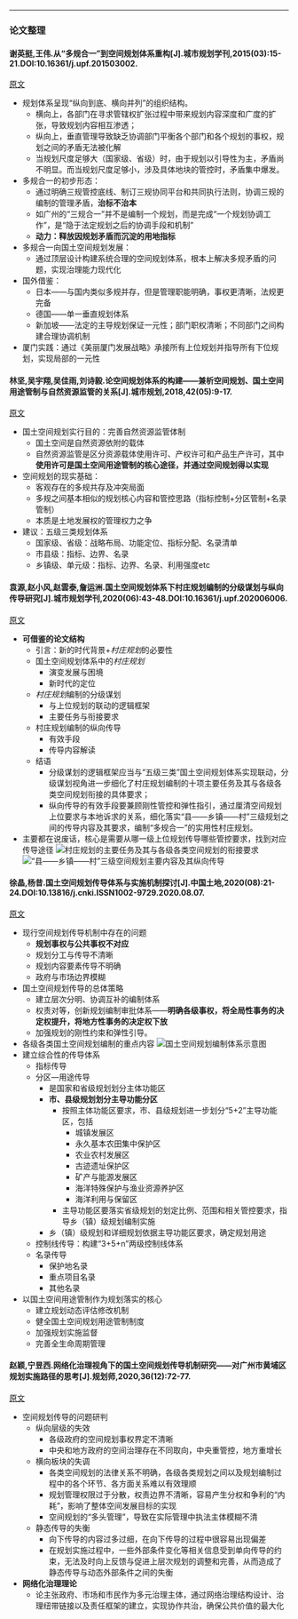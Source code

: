 
---
### 论文整理

#### 谢英挺,王伟.从“多规合一”到空间规划体系重构[J].城市规划学刊,2015(03):15-21.DOI:10.16361/j.upf.201503002.

[原文](https://picgo2355sven.oss-cn-shenzhen.aliyuncs.com/planning_paper/%E4%BB%8E%E2%80%9C%E5%A4%9A%E8%A7%84%E5%90%88%E4%B8%80%E2%80%9D%E5%88%B0%E7%A9%BA%E9%97%B4%E8%A7%84%E5%88%92%E4%BD%93%E7%B3%BB%E9%87%8D%E6%9E%84_%E8%B0%A2%E8%8B%B1%E6%8C%BA.pdf)

- 规划体系呈现“纵向到底、横向并列”的组织结构。
  - 横向上，各部门在寻求管辖权扩张过程中带来规划内容深度和广度的扩张，导致规划内容相互渗透；
  - 纵向上，垂直管理导致缺乏协调部门平衡各个部门和各个规划的事权，规划之间的矛盾无法被化解
  - 当规划尺度足够大（国家级、省级）时，由于规划以引导性为主，矛盾尚不明显。而当规划尺度足够小，涉及具体地块的管控时，矛盾集中爆发。<!--标准不清晰，基础信息复杂时，必然造成权力和责任的高度个人化-->
- 多规合一的初步形态：
  - 通过明确三规管控底线、制订三规协同平台和共同执行法则，协调三规的编制的管理矛盾，**治标不治本**
  - 如广州的“三规合一”并不是编制一个规划，而是完成“一个规划协调工作”，是“隐于法定规划之后的协调手段和机制”
  - **动力：释放因规划矛盾而沉淀的用地指标**
- 多规合一向国土空间规划发展：
  - 通过顶层设计构建系统合理的空间规划体系，根本上解决多规矛盾的问题，实现治理能力现代化
- 国外借鉴：
  - 日本——与国内类似多规并存，但是管理职能明确，事权更清晰，法规更完备
  - 德国——单一垂直规划体系
  - 新加坡——法定的主导规划保证一元性；部门职权清晰；不同部门之间构建合理协调机制
- 厦门实践：通过《美丽厦门发展战略》承接所有上位规划并指导所有下位规划，实现局部的一元性

#### 林坚,吴宇翔,吴佳雨,刘诗毅.论空间规划体系的构建——兼析空间规划、国土空间用途管制与自然资源监管的关系[J].城市规划,2018,42(05):9-17.

[原文](https://picgo2355sven.oss-cn-shenzhen.aliyuncs.com/planning_paper/%E8%AE%BA%E7%A9%BA%E9%97%B4%E8%A7%84%E5%88%92%E4%BD%93%E7%B3%BB%E7%9A%84%E6%9E%84%E5%BB%BA%E2%80%94%E2%80%94%E5%85%BC...%E9%80%94%E7%AE%A1%E5%88%B6%E4%B8%8E%E8%87%AA%E7%84%B6%E8%B5%84%E6%BA%90%E7%9B%91%E7%AE%A1%E7%9A%84%E5%85%B3%E7%B3%BB_%E6%9E%97%E5%9D%9A.pdf)

- 国土空间规划实行目的：完善自然资源监管体制
  - 国土空间是自然资源依附的载体
  - 自然资源监管是区分资源载体使用许可、产权许可和产品生产许可，其中**使用许可是国土空间用途管制的核心途径，并通过空间规划得以实现**
- 空间规划的现实基础：
  - 客观存在的多规共存及冲突局面
  - 多规之间基本相似的规划核心内容和管控思路（指标控制+分区管制+名录管制）
  - 本质是土地发展权的管理权力之争
- 建议：五级三类规划体系
  - 国家级、省级：战略布局、功能定位、指标分配、名录清单
  - 市县级：指标、边界、名录
  - 乡镇级、单元级：指标、边界、名录、利用强度etc

#### 袁源,赵小风,赵雲泰,詹运洲.国土空间规划体系下村庄规划编制的分级谋划与纵向传导研究[J].城市规划学刊,2020(06):43-48.DOI:10.16361/j.upf.202006006.

[原文](https://picgo2355sven.oss-cn-shenzhen.aliyuncs.com/planning_paper/%E5%9B%BD%E5%9C%9F%E7%A9%BA%E9%97%B4%E8%A7%84%E5%88%92%E4%BD%93%E7%B3%BB%E4%B8%8B%E6%9D%91%E5%BA%84%E8%A7%84%E5%88%92...%E5%88%B6%E7%9A%84%E5%88%86%E7%BA%A7%E8%B0%8B%E5%88%92%E4%B8%8E%E7%BA%B5%E5%90%91%E4%BC%A0%E5%AF%BC%E7%A0%94%E7%A9%B6_%E8%A2%81%E6%BA%90.pdf)

- **可借鉴的论文结构**<!--可以借鉴的论文结构，将村庄规划改为分区即可？-->
  - 引言：新的时代背景+*村庄规划*的必要性
  - 国土空间规划体系中的*村庄规划*
    - 演变发展与困境
    - 新时代的定位
  - *村庄规划*编制的分级谋划
    - 与上位规划的联动的逻辑框架
    - 主要任务与衔接要求
  - 村庄规划编制的纵向传导
    - 有效手段
    - 传导内容解读
  - 结语
    - 分级谋划的逻辑框架应当与“五级三类”国土空间规划体系实现联动，分级谋划视角进一步细化了村庄规划编制的十项主要任务及其与各级各类空间规划衔接的具体要求；
    - 纵向传导的有效手段要兼顾刚性管控和弹性指引，通过厘清空间规划上位要求与本地诉求的关系，细化落实“县——乡镇——村”三级规划之间的传导内容及其要求，编制“多规合一”的实用性村庄规划。
- 主要都在说废话，核心是需要从哪一级上位规划传导哪些管控要求，找到对应传导途径
![村庄规划的主要任务及其与各级各类空间规划的衔接要求](https://picgo2355sven.oss-cn-shenzhen.aliyuncs.com/planning_pic/Planning_Transmission_System-1.jpg)
![“县——乡镇——村”三级空间规划主要内容及其纵向传导](https://picgo2355sven.oss-cn-shenzhen.aliyuncs.com/planning_pic/Planning_Transmission_System-2.jpg)

#### 徐晶,杨昔.国土空间规划传导体系与实施机制探讨[J].中国土地,2020(08):21-24.DOI:10.13816/j.cnki.ISSN1002-9729.2020.08.07.

[原文](https://picgo2355sven.oss-cn-shenzhen.aliyuncs.com/planning_paper/%E5%9B%BD%E5%9C%9F%E7%A9%BA%E9%97%B4%E8%A7%84%E5%88%92%E4%BC%A0%E5%AF%BC%E4%BD%93%E7%B3%BB%E4%B8%8E%E5%AE%9E%E6%96%BD%E6%9C%BA%E5%88%B6%E6%8E%A2%E8%AE%A8_%E5%BE%90%E6%99%B6.pdf)

- 现行空间规划传导机制中存在的问题<!--修改之后可以作为传导文章的引言或者困境部分-->
  - **规划事权与公共事权不对应**
  - 规划分工与传导不清晰
  - 规划内容要素传导不明确
  - 政府与市场边界模糊
- 国土空间规划传导的总体策略
  - 建立层次分明、协调互补的编制体系
  - 权责对等，创新规划编制审批体系——**明确各级事权，将全局性事务的决定权提升，将地方性事务的决定权下放**<!--分区的目的之一是确定哪些事权需要再市级别层面统筹，即哪些独立占地需要单独提取，哪些独立占地可以再地方层面综合解决，解决过程需要传导哪些指标以指导，然后回答为什么-->
  - 加强规划的刚性约束和弹性引导。
- 各级各类国土空间规划编制的重点内容
![国土空间规划编制体系示意图](https://picgo2355sven.oss-cn-shenzhen.aliyuncs.com/planning_pic/Planning_Transmission_System-3.jpg)
- 建立综合性的传导体系
  - 指标传导
  - 分区—用途传导
    - 是国家和省级规划划分主体功能区
    - **市、县级规划划分主导功能分区**
      - 按照主体功能区要求，市、县级规划进一步划分“5+2”主导功能区，包括
        - 城镇发展区<!--讨论城镇发展区的细分，同样遵循上位规划划定比例、范围和管控的相关要求-->
        - 永久基本农田集中保护区
        - 农业农村发展区
        - 古迹遗址保护区
        - 矿产与能源发展区
        - 海洋特殊保护与渔业资源养护区
        - 海洋利用与保留区
      - 主导功能区要落实省级规划的划定比例、范围和相关管控要求，指导乡（镇）级规划编制实施
    - 乡（镇）级规划和详细规划依据主导功能区要求，确定规划用途
  - 控制线传导：构建“3+5+n”两级控制线体系<!--考虑采用控制线的方式对部分涉及基础设施、开放空间和历史街区的分区进行控制-->
  - 名录传导
    - 保护地名录
    - 重点项目名录
    - 其他名录
- 以国土空间用途管制作为规划落实的核心<!--可以抄的废话-->
  - 建立规划动态评估修改机制
  - 健全国土空间规划用途管制制度
  - 加强规划实施监督
  - 完善全生命周期管理

#### 赵颖,宁昱西.网络化治理视角下的国土空间规划传导机制研究——对广州市黄埔区规划实施路径的思考[J].规划师,2020,36(12):72-77.

[原文](
https://picgo2355sven.oss-cn-shenzhen.aliyuncs.com/planning_paper/%E7%BD%91%E7%BB%9C%E5%8C%96%E6%B2%BB%E7%90%86%E8%A7%86%E8%A7%92%E4%B8%8B%E7%9A%84%E5%9B%BD%E5%9C%9F%E7%A9%BA%E9%97%B4...%E5%B8%82%E9%BB%84%E5%9F%94%E5%8C%BA%E8%A7%84%E5%88%92%E5%AE%9E%E6%96%BD%E8%B7%AF%E5%BE%84%E7%9A%84%E6%80%9D%E8%80%83_%E8%B5%B5%E9%A2%96.pdf)

- 空间规划传导的问题研判
  - 纵向层级的失效
    - 各级政府的空间规划事权界定不清晰
    - 中央和地方政府的空间治理存在不同取向，中央重管控，地方重增长
  - 横向板块的失调
    - 各类空间规划的法律关系不明确，各级各类规划之间以及规划编制过程中的各个环节、各方面关系难以有效理顺
    - 规划管理权限过于分散，权责边界不清晰，容易产生分权和争利的“内耗”，影响了整体空间发展目标的实现
    - 空间规划的“多头管理”，导致在实际管理中执法主体模糊不清
  - 静态传导的失衡
    - 向下传导的内容过多过细，在向下传导的过程中很容易出现偏差
    - 在规划实施过程中，一些外部条件变化等相关信息受到单向传导的约束，无法及时向上反馈与促进上层次规划的调整和完善，从而造成了静态传导与动态外部条件之间的失衡
- **网络化治理理论**
  - 论主张政府、市场和市民作为多元治理主体，通过网络治理结构设计、治理纽带链接以及责任框架的建立，实现协作共治，确保公共价值的最大化

